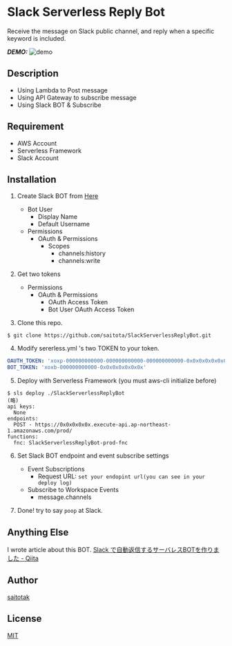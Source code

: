 # Slack Serverless Reply Bot
Receive the message on Slack public channel, and reply when a specific keyword is included.

***DEMO:***
![demo](https://user-images.githubusercontent.com/1152469/35902255-db0707e4-0c1d-11e8-882e-ca90d1e7a933.gif)


## Description
- Using Lambda to Post message
- Using API Gateway to subscribe message
- Using Slack BOT & Subscribe

## Requirement
- AWS Account
- Serverless Framework
- Slack Account

## Installation
1. Create Slack BOT from [Here](https://api.slack.com/slack-apps)
    - Bot User
        - Display Name
        - Default Username
    - Permissions
        - OAuth & Permissions
            - Scopes
                - channels:history
                - channels:write
2. Get two tokens
    - Permissions
        - OAuth & Permissions
            - OAuth Access Token
            - Bot User OAuth Access Token

3. Clone this repo.
```
$ git clone https://github.com/saitota/SlackServerlessReplyBot.git
```

4. Modify sererless.yml 's two TOKEN to your token.
``` sererless.yml
OAUTH_TOKEN: 'xoxp-000000000000-000000000000-000000000000-0x0x0x0x0x0x0x0x0x0x0x0x0x0x0x0x'
BOT_TOKEN: 'xoxb-000000000000-0x0x0x0x0x0x0x'
```

5. Deploy with Serverless Framework (you must aws-cli initialize before)
```
$ sls deploy ./SlackServerlessReplyBot
(略)
api keys:
  None
endpoints:
  POST - https://0x0x0x0x0x.execute-api.ap-northeast-1.amazonaws.com/prod/
functions:
  fnc: SlackServerlessReplyBot-prod-fnc
```
6. Set Slack BOT endpoint and event subscribe settings 
    - Event Subscriptions
        - Request URL: `set your endopint url(you can see in your deploy log)`
    - Subscribe to Workspace Events
        - message.channels

7. Done! try to say `poop` at Slack.

## Anything Else
I wrote article about this BOT.
[Slack で自動返信するサーバレスBOTを作りました - Qiita](https://qiita.com/saitotak/items/822bf2dce7e3baa25ae0)

## Author
[saitotak](https://qiita.com/saitotak)

## License
[MIT](http://b4b4r07.mit-license.org)
